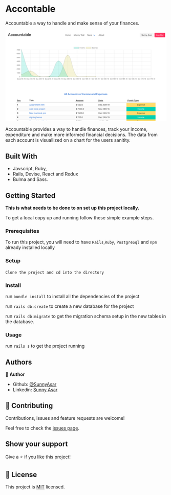 # Accontable
Accountable a way to handle and make sense of your finances.

![screenshot](./public/accountable.png)

Accountable provides a way to handle finances, track your income, expenditure and make more informed financial decisions. The data from each account is visuallized on a chart for the users sanitity.

## Built With

- Javscript, Ruby,
- Rails, Devise, React and Redux 
- Bulma and Sass.

## Getting Started

**This is what needs to be done to  on set up this project locally.**


To get a local copy up and running follow these simple example steps.

### Prerequisites

To run this project, you will need to have `Rails`,`Ruby`, `PostgreSql` and `npm` already installed locally

### Setup
`Clone the project and cd into the directory`

### Install
run `bundle install` to install all the dependencies of the project

run  `rails db:create` to create a new database for the project

run `rails db:migrate` to get the migration schema setup in the new tables in the database. 

### Usage
run `rails s` to get the project running


## Authors

👤 **Author**

- Github: [@SunnyAsar](https://github.com/SunnyAsar)
- Linkedin: [Sunny Asar](https://www.linkedin.com/in/sunny-asar-905648101/)

## 🤝 Contributing

Contributions, issues and feature requests are welcome!

Feel free to check the [issues page](issues/).

## Show your support

Give a ⭐️ if you like this project!

## 📝 License

This project is [MIT](lic.url) licensed.
